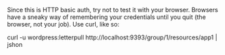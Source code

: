 Since this is HTTP basic auth, try not to test it with your browser. Browsers have a sneaky way of remembering your credentials until you quit (the browser, not your job). Use curl, like so:

curl -u wordpress:letterpull http://localhost:9393/group/1/resources/app1 | jshon    


